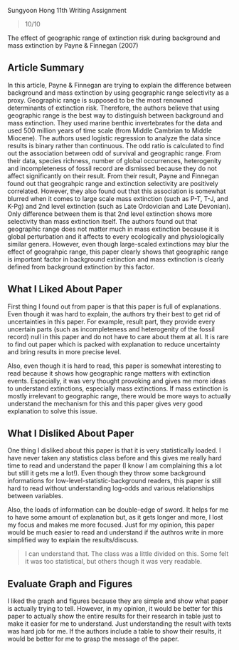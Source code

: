 Sungyoon Hong
11th Writing Assignment

> 10/10

The effect of geographic range of extinction risk during background and mass extinction by Payne & Finnegan (2007)

## Article Summary

In this article, Payne & Finnegan are trying to explain the difference between background and mass extinction by using geographic range selectivity as a proxy. Geographic range is supposed to be the most renowned determinants of extinction risk. Therefore, the authors believe that using geographic range is the best way to distinguish between background and mass extinction. They used marine benthic invertebrates for the data and used 500 million years of time scale (from Middle Cambrian to Middle Miocene). The authors used logistic regression to analyze the data since results is binary rather than continuous. The odd ratio is calculated to find out the association between odd of survival and geographic range. From their data, species richness, number of global occurrences, heterogenity and incompleteness of fossil record are dismissed because they do not affect significantly on their result. From their result, Payne and Finnegan found out that geograhpic range and extinction selectivity are positively correlated. However, they also found out that this association is somewhat blurred when it comes to large scale mass extinction (such as P-T, T-J, and K-Pg) and 2nd level extinction (such as Late Ordovician and Late Devonian). Only difference between them is that 2nd level extinction shows more selectivity than mass extinction itself. The authors found out that geographic range does not matter much in mass extinction because it is global perturbation and it affects to every ecologically and physiologically similar genera. However, even though large-scaled extinctions may blur the effect of geograhpic range, this paper clearly shows that geographic range is important factor in background extinction and mass extinction is clearly defined from background extinction by this factor.

## What I Liked About Paper

First thing I found out from paper is that this paper is full of explanations. Even though it was hard to explain, the authors try their best to get rid of uncertainties in this paper. For example, result part, they provide every uncertain parts (such as incompleteness and heterogenity of the fossil record) null in this paper and do not have to care about them at all. It is rare to find out paper which is packed with explanation to reduce uncertainty and bring results in more precise level.

Also, even though it is hard to read, this paper is somewhat interesting to read because it shows how geographic range matters with extinction events. Especially, it was very thought provoking and gives me more ideas to understand extinctions, especially mass extinctions. If mass extinction is mostly irrelevant to geographic range, there would be more ways to actually understand the mechanism for this and this paper gives very good explanation to solve this issue. 

## What I Disliked About Paper

One thing I disliked about this paper is that it is very statistically loaded. I have never taken any statistics class before and this gives me really hard time to read and understand the paper (I know I am complaining this a lot but still it gets me a lot!). Even though they throw some background informations for low-level-statistic-background readers, this paper is still hard to read without understanding log-odds and various relationships between variables.

Also, the loads of information can be double-edge of sword. It helps for me to have some amount of explanation but, as it gets longer and more, I lost my focus and makes me more focused. Just for my opinion, this paper would be much easier to read and understand if the authros write in more simplified  way to explain the results/discuss. 

> I can understand that. The class was a little divided on this. Some felt it was too statistical, but others though it was very readable.

## Evaluate Graph and Figures

I liked the graph and figures because they are simple and show what paper is actually trying to tell. However, in my opinion, it would be better for this paper to actually show the entire results for their research in table just to make it easier for me to understand. Just understanding the result with texts was hard job for me. If the authors include a table to show their results, it would be better for me to  grasp the message of the paper. 
